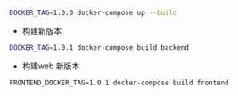 ```sh
DOCKER_TAG=1.0.0 docker-compose up --build
```

- 构建新版本

```sh
DOCKER_TAG=1.0.1 docker-compose build backend
```

- 构建web 新版本
```shell
FRONTEND_DOCKER_TAG=1.0.1 docker-compose build frontend
```